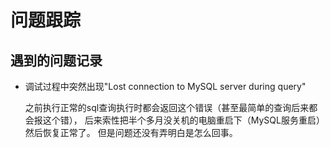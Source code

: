 # 问题跟踪

## 遇到的问题记录

+ 调试过程中突然出现"Lost connection to MySQL server during query"

    之前执行正常的sql查询执行时都会返回这个错误（甚至最简单的查询后来都会报这个错），
    后来索性把半个多月没关机的电脑重启下（MySQL服务重启）然后恢复正常了。
    但是问题还没有弄明白是怎么回事。
    
